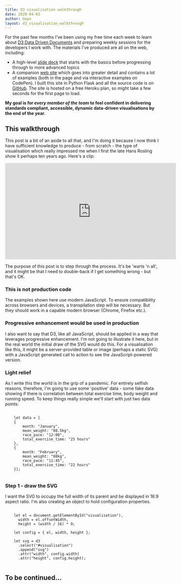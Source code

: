 ```yaml
---
title: D3 visualisation walkthrough
date: 2020-04-03
author: Gwyn
layout: d3_visualisation_walkthrough
---
```

For the past few months I've been using my free time each week to learn about [D3 Data Driven Documents](https://d3js.org) and preparing weekly sessions for the developers I work with. The materials I've produced are all on the web, including:

* A high-level [slide deck](https://docs.google.com/presentation/d/1H8UbPesAFGUxk4IuWzBh3QmIHK1oG55WdYIeGjZ7ezU/edit?usp=sharing) that starts with the basics before progressing through to more advanced topics
* A companion [web site](https://pure-hamlet-59256.herokuapp.com) which goes into greater detail and contains a lot of examples (both in the page and via interactive examples on CodePen). I built this site in Python Flask and all the source code is on [GitHub](https://github.com/gtvj/data-visualisation-javascript-with-web-standards). The site is hosted on a free Heroku plan, so might take a few seconds for the first page to load. 

**My goal is for _every member of the team_ to feel confident in delivering standards compliant, accessible, dynamic data-driven visualisations by the end of the year.**

## This walkthrough

This post is a bit of an aside to all that, and I'm doing it because I now think I have sufficient knowledge to produce - from scratch - the type of visualisation which really impressed me when I first the late Hans Rosling show it perhaps ten years ago. Here's a clip: 

<iframe width="560" height="315" src="https://www.youtube.com/embed/jbkSRLYSojo?start=30" frameborder="0" allow="accelerometer; autoplay; encrypted-media; gyroscope; picture-in-picture" allowfullscreen></iframe>

The purpose of this post is to step through the process. It's be 'warts 'n all', and it might be that I need to double-back if I get something wrong - but that's OK.

### This is not production code

The examples shown here use modern JavaScript. To ensure compatibility across browsers and devices, a transpilation step will be necessary. But they should work in a capable modern browser (Chrome, Firefox etc.). 

### Progressive enhancement would be used in production

I also want to say that D3, like all JavaScript, should be applied in a way that leverages progressive enhancement. I'm not going to illustrate it here, but in the real world the initial draw of the SVG would do this. For a visualisation like this, it might be a server-provided table or image (perhaps a static SVG) with a JavaScript generated call to action to see the JavaScript-powered version. 

### Light relief

As I write this the world is in the grip of a pandemic. For entirely selfish reasons, therefore, I'm going to use some 'positive' data - some fake data showing if there is correlation between total exercise time, body weight and running speed. To keep things really simple we'll start with just two data points:

<pre>
    <code>
    let data = [
    {
        month: "January",
        mean_weight: "88.5kg",
        race_pace: "12:00",
        total_exercise_time: "25 hours"
    },
    {
        month: "February",
        mean_weight: "88kg",
        race_pace: "11:45",
        total_exercise_time: "22 hours"
    }];
    </code>
</pre>

### Step 1 - draw the SVG

I want the SVG to occupy the full width of its parent and be displayed in 16:9 aspect ratio. I'm also creating an object to hold configuration properties.

<pre>
    <code>
    let el = document.getElementById("visualisation"),
      width = el.offsetWidth,
      height = (width / 16) * 9;
    
    let config = { el, width, height };
    
    let svg = d3
      .select("#visualisation")
      .append("svg")
      .attr("width", config.width)
      .attr("height", config.height);
    </code>
</pre>

## To be continued... 